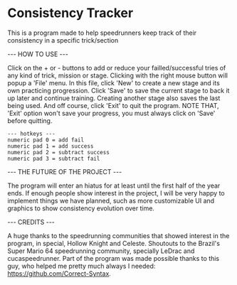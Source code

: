 # Consistency Tracker
This is a program made to help speedrunners keep track of their consistency in a specific trick/section


--- HOW TO USE ---

Click on the + or - buttons to add or reduce your failled/successful tries of any kind of trick, mission or stage. Clicking with the right mouse button will popup a 'File' menu. In this file, click 'New' to create a new stage and its own practicing progression. Click 'Save' to save the current stage to back it up later and continue training. Creating another stage also saves the last being used. And off course, click 'Exit' to quit the program. NOTE THAT, 'Exit' option won't save your progress, you must always click on 'Save' before quitting.

    --- hotkeys ---
    numeric pad 0 = add fail
    numeric pad 1 = add success
    numeric pad 2 = subtract success
    numeric pad 3 = subtract fail
    


--- THE FUTURE OF THE PROJECT ---

The program will enter an hiatus for at least until the first half of the year ends. If enough people show interest in the project, I will be very happy to implement things we have planned, such as more customizable UI and graphics to show consistency evolution over time.



--- CREDITS ---

A huge thanks to the speedrunning communities that showed interest in the program, in special, Hollow Knight and Celeste.
Shoutouts to the Brazil's Super Mario 64 speedrunning community, specially LeDrac and cucaspeedrunner.
Part of the program was made possible thanks to this guy, who helped me pretty much always I needed: https://github.com/Correct-Syntax.

